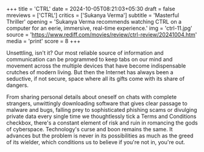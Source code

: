 +++
title = 'CTRL'
date = 2024-10-05T08:21:03+05:30
draft = false
mreviews = ['CTRL']
critics = ['Sukanya Verma']
subtitle = 'Masterful Thriller'
opening = 'Sukanya Verma recommends watching CTRL on a computer for an eerie, immersive, real-time experience.'
img = 'ctrl-11.jpg'
source = 'https://www.rediff.com/movies/review/ctrl-review/20241004.htm'
media = 'print'
score = 8
+++

Unsettling, isn't it? Our most reliable source of information and communication can be programmed to keep tabs on our mind and movement across the multiple devices that have become indispensable crutches of modern living. But then the Internet has always been a seductive, if not secure, space where all its gifts come with its share of dangers.

From sharing personal details about oneself on chats with complete strangers, unwittingly downloading software that gives clear passage to malware and bugs, falling prey to sophisticated phishing scams or divulging private data every single time we thoughtlessly tick a Terms and Conditions checkbox, there's a constant element of risk and ruin in romancing the gods of cyberspace. Technology's curse and boon remains the same. It advances but the problem is never in its possibilities as much as the greed of its wielder, which conditions us to believe if you're not in, you're out.
